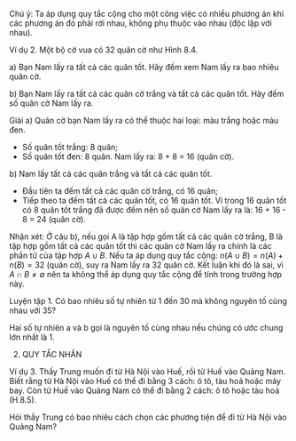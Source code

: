 Chú ý: Ta áp dụng quy tắc cộng cho một công việc có nhiều phương án khi các phương án đó phải rời nhau, không phụ thuộc vào nhau (độc lập với nhau).

Ví dụ 2. Một bộ cờ vua có 32 quân cờ như Hình 8.4.

a) Bạn Nam lấy ra tất cả các quân tốt. Hãy đếm xem Nam lấy ra bao nhiêu quân cờ.

b) Bạn Nam lấy ra tất cả các quân cờ trắng và tất cả các quân tốt. Hãy đếm số quân cờ Nam lấy ra.

Giải
a) Quân cờ bạn Nam lấy ra có thể thuộc hai loại: màu trắng hoặc màu đen.
- Số quân tốt trắng: 8 quân;
- Số quân tốt đen: 8 quân.
Nam lấy ra: 8 + 8 = 16 (quân cờ).

b) Nam lấy tất cả các quân trắng và tất cả các quân tốt.
- Đầu tiên ta đếm tất cả các quân cờ trắng, có 16 quân;
- Tiếp theo ta đếm tất cả các quân tốt, có 16 quân tốt.
Vì trong 16 quân tốt có 8 quân tốt trắng đã được đếm nên số quân cờ Nam lấy ra là:
16 + 16 - 8 = 24 (quân cờ).

Nhận xét: Ở câu b), nếu gọi A là tập hợp gồm tất cả các quân cờ trắng, B là tập hợp gồm tất cả các quân tốt thì các quân cờ Nam lấy ra chính là các phần tử của tập hợp $A \cup B$. Nếu ta áp dụng quy tắc cộng:
$n(A \cup B) = n(A) + n(B) = 32$ (quân cờ), suy ra Nam lấy ra 32 quân cờ.
Kết luận khi đó là sai, vì $A \cap B \neq \emptyset$ nên ta không thể áp dụng quy tắc cộng để tính trong trường hợp này.

Luyện tập 1. Có bao nhiêu số tự nhiên từ 1 đến 30 mà không nguyên tố cùng nhau với 35?

Hai số tự nhiên a và b gọi là nguyên tố cùng nhau nếu chúng có ước chung lớn nhất là 1.

2. QUY TẮC NHÂN

Ví dụ 3. Thầy Trung muốn đi từ Hà Nội vào Huế, rồi từ Huế vào Quảng Nam. Biết rằng từ Hà Nội vào Huế có thể đi bằng 3 cách: ô tô, tàu hoả hoặc máy bay. Còn từ Huế vào Quảng Nam có thể đi bằng 2 cách: ô tô hoặc tàu hoả (H.8.5).

Hỏi thầy Trung có bao nhiêu cách chọn các phương tiện để đi từ Hà Nội vào Quảng Nam?